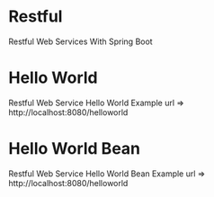 # Restful
Restful Web Services With Spring Boot

# Hello World
  Restful Web Service Hello World Example
  url => http://localhost:8080/helloworld

# Hello World Bean
  Restful Web Service Hello World Bean Example url => http://localhost:8080/helloworld
